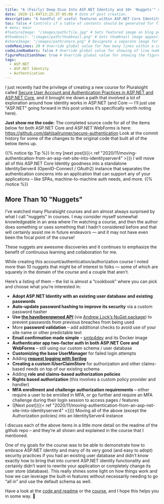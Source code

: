 ```yaml
---
title: "A (Fairly) Deep Dive Into ASP.NET Identity and 10+ 'Nuggets'" # Title of the blog post.
date: 2020-11-04T13:25:37-05:00 # Date of post creation.
description: "A handful of useful features within ASP.NET Core Identity and how to put them to use" # Description used for search engine.
toc: false # Controls if a table of contents should be generated for first-level links automatically.
# menu: main
#featureImage: "/images/path/file.jpg" # Sets featured image on blog post.
#thumbnail: "/images/path/thumbnail.png" # Sets thumbnail image appearing inside card on homepage.
#shareImage: "/images/path/share.png" # Designate a separate image for social media sharing.
codeMaxLines: 20 # Override global value for how many lines within a code block before auto-collapsing.
codeLineNumbers: false # Override global value for showing of line numbers within code block.
figurePositionShow: true # Override global value for showing the figure label.
tags:
  - ASP.NET 
  - ASP.NET Identity
  - Authentication
---
```


I just recently had the privilege of creating a new course for Pluralsight called [Secure User Account and Authentication Practices in ASP.NET and ASP.NET Core](https://app.pluralsight.com/library/courses/secure-account-authentication-practices-asp-dot-net-core/), and it brought me down a path that involved a lot of exploration around how identity works in ASP.NET (and Core — I’ll just use "ASP.NET" going forward in this post unless it’s specifically worth noting here).

**Just show me the code:** The completed source code for all of the items below for both ASP.NET Core and ASP.NET WebForms is here: https://github.com/dahlsailrunner/secure-authentication
Look at the commit history for some of the changes to the original code that built all of the below items up.

{{% notice tip Tip %}}
In my [next post]({{< ref "2020/11/moving-authentication-from-an-asp-net-site-into-identityserver4" >}}) I will move all of this ASP.NET Core Identity goodness into a standalone IdentityServer4 (OpenID-Connect / OAuth2) instance that separates the authentication concerns into an application that can support any of your applications – like SPAs, machine-to-machine auth needs, and more.
{{% /notice %}}

## More Than 10 "Nuggets" 

I’ve watched many Pluralsight courses and am almost always surprised by what I call "nuggets" in courses. I may consider myself somewhat knowledgeable in an area where I’m watching a course, and then the author does something or uses something that I hadn’t considered before and that will certainly assist me in future endeavors — and it may not have even been the focal point of the course!

These nuggets are awesome discoveries and it continues to emphasize the benefit of continuous learning and collaboration for me.

While creating this account/authentication/authorization course I noted more than 10 nuggets that might be of interest to folks — some of which are squarely in the domain of the course and a couple that aren’t.

Here’s a listing of them – the list is almost a “cookbook” where you can pick and choose what you’re interested in:

* **Adopt ASP.NET Identity with an existing user database and existing passwords**
* **Auto-update password hashing to improve its security** via a custom password hasher
* **Use [the haveibeenpwned API](https://haveibeenpwned.com/API/v3)** (via [Andrew Lock’s NuGet package](https://github.com/andrewlock/PwnedPasswords)) to prevent passwords from previous breaches from being used
* More **password validation** – add additional checks to avoid use of your site name or other predictable text
* **Email confirmation made simple** – [smtp4dev](https://github.com/rnwood/smtp4dev) and its Docker image
* **Authenticator app two-factor auth in both ASP.NET Core and WebForms** – still using our custom schema / user database
* **Customizing the base UserManager** for failed login attempts
* Adding **[request logging with Serilog](https://nblumhardt.com/2019/10/serilog-mvc-logging/)**
* **Creating a custom IUserClaimStore** for authorization and other claims-based needs on top of our existing schema
* Adding **role and claims-based authorization policies**
* **Rights based authorization** (this involves a custom policy provider and handler)
* **MFA enrollment and challenge authorization requirements** – either require a user to be enrolled in MFA, or go further and
require an MFA challenge during their login session to access pages / features
* ([Next post]({{< ref "2020/11/moving-authentication-from-an-asp-net-site-into-identityserver4" >}})) Moving all of the above (except the Authorization policies) into an IdentityServer4 instance

I discuss each of the above items in a little more detail on the readme of the github repo – and they’re all shown and explained in the course that I mentioned.

One of my goals for the course was to be able to demonstrate how to embrace ASP.NET identity and many of its very good (and easy to adopt) security practices if you had an existing user database and didn’t know exactly how to bring that into current ASP.NET identity functionality and certainly didn’t want to rewrite your application or completely change its user store (database). This really shines some light on how things work and how we can leverage the built-in features without necessarily needing to go
“all in” and use the default schema as well.

Have a look at the [code and readme](https://github.com/dahlsailrunner/secure-authentication) or the [course](https://app.pluralsight.com/library/courses/secure-account-authentication-practices-asp-dot-net-core/), and I hope this helps you in some way. 🙂